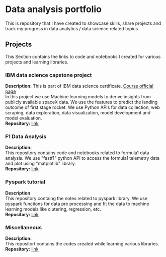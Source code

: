 # Data analysis portfolio
This is repository that I have created to showcase skills, share projects and track my progress in data analytics / data science related topics
## Projects
This Section contains the links to code and notebooks I created for various projects and learning libraries.
### IBM data science capstone project
**Description:** This is part of IBM data science certificate. [Course official page](https://www.coursera.org/learn/applied-data-science-capstone/home/info)
<br>In this project we use Machine learning models to derive insights from publicly available spaceX data. We use the features to predict the landing outcome of first stage rocket.  We use Python APIs for data collection, web scraping, data exploration, data visualization, model development and model evaluation.
<br>
**Repository:** [link](https://github.com/harshalingala/datascience_capstone_project)
### F1 Data Analysis
**Description:**<br>
This repository contains code and notebooks related to formula1 data analysis. We use "fastf1" python API to access the formula1 telemetry data and plot using "matplotlib" library.
<br>
**Repository:** [link](https://github.com/harshalingala/f1_data_analysis)
### Pyspark tutorial
**Description**<br>
This repository containg the notes related to pyspark library. We use pyspark functions for data pre processing and fit the data to machine learning models like clutering, regression, etc.
<br>
**Repository:** [link](https://github.com/harshalingala/pyspark-tutorial)
### Miscellaneous
**Description:**<br>
This repositort contains the codes created while learning various libraries.
<br>
**Repository:** [link](https://github.com/harshalingala/miscellaneous)
